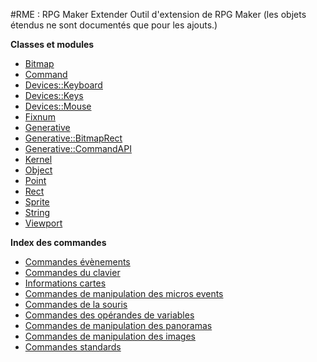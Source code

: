 #RME : RPG Maker Extender
Outil d'extension de RPG Maker 
    (les objets étendus ne sont documentés que pour les ajouts.)

**Classes et modules**

*    [Bitmap](Bitmap.md)
*    [Command](Command.md)
*    [Devices::Keyboard](Devices__Keyboard.md)
*    [Devices::Keys](Devices__Keys.md)
*    [Devices::Mouse](Devices__Mouse.md)
*    [Fixnum](Fixnum.md)
*    [Generative](Generative.md)
*    [Generative::BitmapRect](Generative__BitmapRect.md)
*    [Generative::CommandAPI](Generative__CommandAPI.md)
*    [Kernel](Kernel.md)
*    [Object](Object.md)
*    [Point](Point.md)
*    [Rect](Rect.md)
*    [Sprite](Sprite.md)
*    [String](String.md)
*    [Viewport](Viewport.md)




**Index des commandes**

*    [Commandes évènements](command_event.md)
*    [Commandes du clavier](command_keyboard.md)
*    [Informations cartes](command_mapinfo.md)
*    [Commandes de manipulation des micros events](command_micro.md)
*    [Commandes de la souris](command_mouse.md)
*    [Commandes des opérandes de variables](command_operand.md)
*    [Commandes de manipulation des panoramas](command_parallax.md)
*    [Commandes de manipulation des images](command_picture.md)
*    [Commandes standards](command_standard.md)
